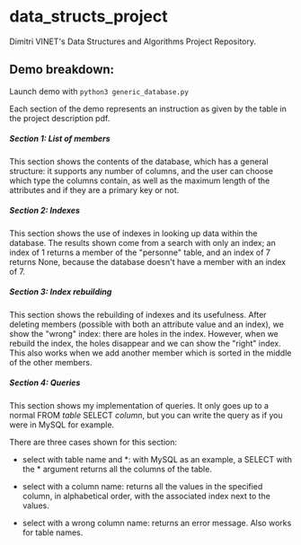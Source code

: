# data_structs_project

Dimitri VINET's Data Structures and Algorithms Project Repository.

## Demo breakdown:

Launch demo with ``` python3 generic_database.py ```

Each section of the demo represents an instruction as given by the table in the project description pdf.

##### Section 1: List of members

This section shows the contents of the database, which has a general structure: it supports any number of columns, and the user can choose which type the columns contain, as well as the maximum length of the attributes and if they are a primary key or not.


##### Section 2: Indexes

This section shows the use of indexes in looking up data within the database. The results shown come from a search with only an index; an index of 1 returns a member of the "personne" table, and an index of 7 returns None, because the database doesn't have a member with an index of 7.

##### Section 3: Index rebuilding

This section shows the rebuilding of indexes and its usefulness. After deleting members (possible with both an attribute value and an index), we show the "wrong" index: there are holes in the index. However, when we rebuild the index, the holes disappear and we can show the "right" index. This also works when we add another member which is sorted in the middle of the other members.


##### Section 4: Queries

This section shows my implementation of queries. It only goes up to a normal FROM *table* SELECT *column*, but you can write the query as if you were in MySQL for example.

There are three cases shown for this section:

- select with table name and \*: with MySQL as an example, a SELECT with the \* argument returns all the columns of the table.

- select with a column name: returns all the values in the specified column, in alphabetical order, with the associated index next to the values.

- select with a wrong column name: returns an error message. Also works for table names.




